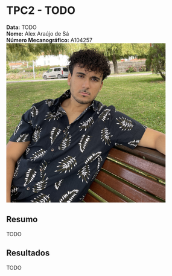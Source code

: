# TPC2 - TODO

**Data:** TODO  
**Nome:** Alex Araújo de Sá  
**Número Mecanográfico:** A104257  
![](./../Imagens/Avatar.png)

## Resumo

TODO

## Resultados

TODO